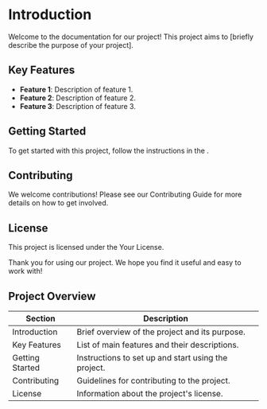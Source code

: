 # Introduction

Welcome to the documentation for our project! This project aims to [briefly describe the purpose of your project]. 

## Key Features

- **Feature 1**: Description of feature 1.
- **Feature 2**: Description of feature 2.
- **Feature 3**: Description of feature 3.

## Getting Started

To get started with this project, follow the instructions in the .

## Contributing

We welcome contributions! Please see our Contributing Guide for more details on how to get involved.

## License

This project is licensed under the Your License.

Thank you for using our project. We hope you find it useful and easy to work with!

## Project Overview

| Section          | Description                                      |
|------------------|--------------------------------------------------|
| Introduction     | Brief overview of the project and its purpose.   |
| Key Features     | List of main features and their descriptions.    |
| Getting Started  | Instructions to set up and start using the project. |
| Contributing     | Guidelines for contributing to the project.      |
| License          | Information about the project's license.         |